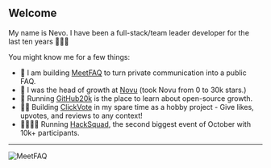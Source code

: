 ## Welcome

My name is Nevo. I have been a full-stack/team leader developer for the last ten years 🙇🏻‍♂️

You might know me for a few things:

- 🤖 I am building [MeetFAQ](https://github.com/github-20k/meetqa) to turn private communication into a public FAQ.
- 📳 I was the head of growth at [Novu](https://github.com/novuhq/novu/) (took Novu from 0 to 30k stars.)
- 📰 Running [GitHub20k](https://www.github20k.com/) is the place to learn about open-source growth.
- 👍🏻 Building [ClickVote](https://clickvote.dev/) in my spare time as a hobby project - Give likes, upvotes, and reviews to any context!
- 👩‍👩‍👧‍👦 Running [HackSquad](https://hacksquad.dev/), the second biggest event of October with 10k+ participants.

---

![MeetFAQ](https://github.com/nevo-david/nevo-david/assets/100117126/bfb73f9d-cf9a-40c9-82c2-610e694d0f16)


